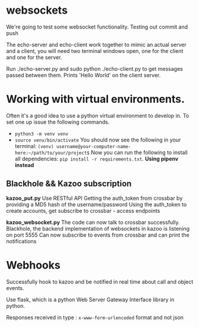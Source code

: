 # websockets

We're going to test some websocket functionality.
Testing out commit and push

The echo-server and echo-client work together to mimic an actual server and a client, you will need two terminal windows
open, one for the client and one for the server.

Run ./echo-server.py and sudo python ./echo-client.py to get messages passed between them.
Prints 'Hello World' on the client server.

# Working with virtual environments.

Often it's a good idea to use a python virtual environment to develop in.
To set one up issue the following commands.

- `python3 -m venv venv`
- `source venv/bin/activate`
  You should now see the following in your terminal:
  `(venv) username@your-computer-name-here:~/path/to/your/project$`
  Now you can run the following to install all dependencies:
  `pip install -r requirements.txt`.
  **Using pipenv instead**

## Blackhole && Kazoo subscription
**kazoo_put.py**
Use RESTful API Getting the auth_token from crossbar by providing a MD5 hash of the username/password
Using the auth_token to create accounts, get subscribe to crossbar - access endpoints

**kazoo_websocket.py**
The code can now talk to crossbar successfully.
Blackhole, the backend implementation of websockets in kazoo is listening on port 5555
Can now subscribe to events from crossbar and can print the notifications

# Webhooks
Successfully hook to kazoo and be notified in real time about call and object events.

Use flask, which is a python Web Server Gateway Interface library in python.

Responses received in type : `x-www-form-urlencoded` format and not json
